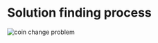 # Solution finding process

![coin change problem](https://image.ibb.co/d1Z5c5/coin_change_problem.png)
